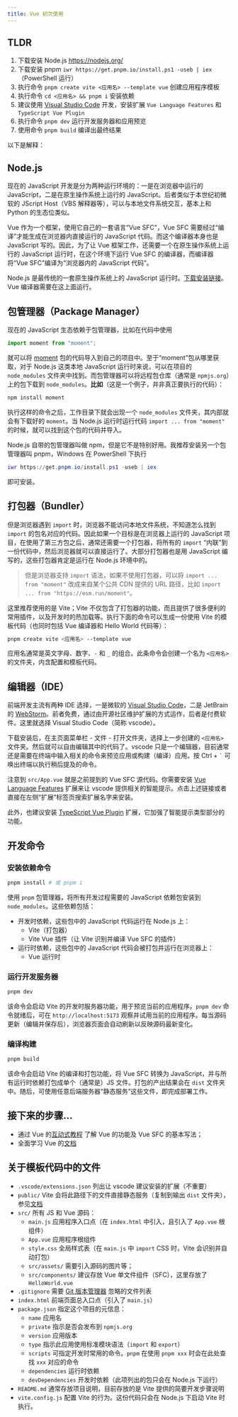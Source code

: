 ```yaml
---
title: Vue 初次使用
---
```


## TLDR
1. 下载安装 Node.js https://nodejs.org/ 
1. 下载安装 pnpm `iwr https://get.pnpm.io/install.ps1 -useb | iex` （PowerShell 运行）
1. 执行命令 `pnpm create vite <应用名> --template vue` 创建应用程序模板
1. 执行命令 `cd <应用名> && pnpm i` 安装依赖
1. 建议使用 [Visual Studio Code](https://code.visualstudio.com) 开发，安装扩展 `Vue Language Features` 和 `TypeScript Vue Plugin`
1. 执行命令 `pnpm dev` 运行开发服务器和应用预览
1. 使用命令 `pnpm build` 编译出最终结果

以下是解释：

## Node.js

现在的 JavaScript 开发是分为两种运行环境的：一是在浏览器中运行的 JavaScript，二是在原生操作系统上运行的 JavaScript。后者类似于本世纪初微软的 JScript Host（VBS 解释器等），可以与本地文件系统交互，基本上和 Python 的生态位类似。

Vue 作为一个框架，使用它自己的一套语言“Vue SFC”，Vue SFC 需要经过“编译”才能生成在浏览器内直接运行的 JavaScript 代码。而这个编译器本身也是 JavaScript 写的。因此，为了让 Vue 框架工作，还需要一个在原生操作系统上运行的 JavaScript 运行时，在这个环境下运行 Vue SFC 的编译器，而编译器将“Vue SFC”编译为“浏览器内的 JavaScript 代码”。

Node.js 是最传统的一套原生操作系统上的 JavaScript 运行时。[下载安装链接](https://nodejs.org/)。Vue 编译器需要在这上面运行。

## 包管理器（Package Manager）

现在的 JavaScript 生态依赖于包管理器，比如在代码中使用

```js
import moment from "moment";
```

就可以将 [moment](https://npm.im/moment) 包的代码导入到自己的项目中。至于“moment”包从哪里获取，对于 Node.js 这类本地 JavaScript 运行时来说，可以在项目的 `node_modules` 文件夹中找到。而包管理器可以将远程包仓库（通常是 `npmjs.org`）上的包下载到 `node_modules`。**比如**（这是一个例子，并非真正要执行的代码）：

```sh
npm install moment
```

执行这样的命令之后，工作目录下就会出现一个 `node_modules` 文件夹，其内部就会有下载好的 `moment`。当 Node.js 运行时运行代码 `import ... from "moment"` 的时候，就可以找到这个包的代码并导入。

Node.js 自带的包管理器叫做 npm，但是它不是特别好用。我推荐安装另一个包管理器叫 pnpm，Windows 在 PowerShell 下执行

```powershell
iwr https://get.pnpm.io/install.ps1 -useb | iex
```

即可安装。

## 打包器（Bundler）

但是浏览器遇到 `import` 时，浏览器不能访问本地文件系统，不知道怎么找到 `import` 的包名对应的代码。因此如果一个目标是在浏览器上运行的 JavaScript 项目，在使用了第三方包之后，通常还需要一个打包器，将所有的 `import` “内联”到一份代码中，然后浏览器就可以直接运行了。大部分打包器也是用 JavaScript 编写的，这些打包器肯定是运行在 Node.js 环境中的。

> 但是浏览器支持 `import` 语法，如果不使用打包器，可以将 `import ... from "moment"` 改成来自某个公共 CDN 提供的 URL 路径，比如 `import ... from "https://esm.run/moment"`。

这里推荐使用的是 Vite；Vite 不仅包含了打包器的功能，而且提供了很多便利的常用插件，以及开发时的热加载等。执行下面的命令可以生成一份使用 Vite 的模板代码（也同时包括 Vue 编译器和 Hello World 代码等）：

```sh
pnpm create vite <应用名> --template vue
```

应用名通常是英文字母、数字、`-` 和 `_` 的组合。此条命令会创建一个名为 `<应用名>` 的文件夹，内含配置和模板代码。

## 编辑器（IDE）

前端开发主流有两种 IDE 选择，一是微软的 [Visual Studio Code](https://code.visualstudio.com)，二是 JetBrain 的 [WebStorm](https://www.jetbrains.com/webstorm/)。前者免费，通过由开源社区维护扩展的方式运作，后者是付费软件。这里就选择 Visual Studio Code（简称 vscode）。

下载安装后，在主页面菜单栏 - 文件 - 打开文件夹，选择上一步创建的 `<应用名>` 文件夹。然后就可以自由编辑其中的代码了。vscode 只是一个编辑器，目前通常还是需要在终端中输入相关的命令来预览应用或构建（编译）应用。按 Ctrl + `` ` `` 可唤出终端以执行稍后提及的命令。

注意到 `src/App.vue` 就是之前提到的 Vue SFC 源代码。你需要安装 [Vue Language Features](https://marketplace.visualstudio.com/items?itemName=Vue.volar) 扩展来让 vscode 提供相关的智能提示。点击上述链接或者直接在左侧“扩展”标签页搜索扩展名字来安装。

此外，也建议安装 [TypeScript Vue Plugin](https://marketplace.visualstudio.com/items?itemName=Vue.vscode-typescript-vue-plugin) 扩展，它加强了智能提示类型部分的功能。

## 开发命令

### 安装依赖命令

```sh
pnpm install # 或 pnpm i
```

使用 `pnpm` 包管理器，将所有开发过程需要的 JavaScript 依赖包安装到 `node_modules`。这些依赖包括：
- 开发时依赖，这些包中的 JavaScript 代码运行在 Node.js 上：
  - Vite（打包器）
  - Vite Vue 插件（让 Vite 识别并编译 Vue SFC 的插件）
- 运行时依赖，这些包中的 JavaScript 代码会被打包并运行在浏览器上：
  - Vue 运行时

### 运行开发服务器

```sh
pnpm dev
```

该命令会启动 Vite 的开发时服务器功能，用于预览当前的应用程序。`pnpm dev` 命令就绪后，可在 `http://localhost:5173` 观察并试用当前的应用程序。每当源码更新（编辑并保存后），浏览器页面会自动刷新以反映源码最新变化。

### 编译构建

```sh
pnpm build
```

该命令会启动 Vite 的编译和打包功能，将 Vue SFC 转换为 JavaScript，并与所有运行时依赖打包成单个（通常是）JS 文件。打包的产出结果会在 `dist` 文件夹中。随后，可使用任意后端服务器“静态服务”这些文件，即完成部署工作。

## 接下来的步骤…

- 通过 Vue 的[互动式教程](https://cn.vuejs.org/tutorial/) 了解 Vue 的功能及 Vue SFC 的基本写法；
- 全面学习 Vue 的[文档](https://cn.vuejs.org/guide/essentials/application.html)

## 关于模板代码中的文件

- `.vscode/extensions.json` 列出让 vscode 建议安装的扩展（不重要）
- `public/` Vite 会将此路径下的文件直接静态服务（复制到输出 `dist` 文件夹），参见[文档](https://cn.vitejs.dev/guide/assets.html#the-public-directory)
- `src/` 所有 JS 和 Vue 源码：
  - `main.js` 应用程序入口点（在 `index.html` 中引入，且引入了 `App.vue` 根组件）
  - `App.vue` 应用程序根组件
  - `style.css` 全局样式表（在 `main.js` 中 `import` CSS 时，Vite 会识别并自动打包）
  - `src/assets/` 需要引入源码的图片等；
  - `src/components/` 建议存放 Vue 单文件组件（SFC），这里存放了 `HelloWorld.vue`
- `.gitignore` 需要 [Git 版本管理器](https://git-scm.com/) 忽略的文件列表
- `index.html` 前端页面总入口点（引入了 `main.js`）
- `package.json` 指定这个项目的元信息：
  - `name` 应用名
  - `private` 指示是否会发布到 `npmjs.org`
  - `version` 应用版本
  - `type` 指示此应用使用标准模块语法（`import` 和 `export`）
  - `scripts` 可指定开发时常用的命令。`pnpm` 在使用 `pnpm xxx` 时会在此处查找 `xxx` 对应的命令
  - `dependencies` 运行时依赖
  - `devDependencies` 开发时依赖（此项列出的包只会在 Node.js 下运行）
- `README.md` 通常存放项目说明，目前存放的是 Vite 提供的简要开发步骤说明
- `vite.config.js` 配置 Vite 的行为。这份代码只会在 Node.js 下启动 Vite 时执行。

